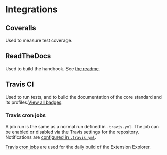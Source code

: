 # Integrations

## Coveralls

Used to measure test coverage.

## ReadTheDocs

Used to build the handbook. See [the readme](https://github.com/open-contracting/standard-development-handbook/blob/master/README.md).

## Travis CI

Used to run tests, and to build the documentation of the core standard and its profiles.[View all badges](https://github.com/open-contracting/standard-maintenance-scripts/blob/master/badges.md#readme).

### Travis cron jobs

A job run is the same as a normal run defined in `.travis.yml`. The job can be enabled or disabled via the Travis settings for the repository. Notifications are [configured in `.travis.yml`](https://docs.travis-ci.com/user/notifications/#Configuring-email-notifications).

[Travis cron jobs](https://docs.travis-ci.com/user/cron-jobs/) are used for the daily build of the Extension Explorer.

